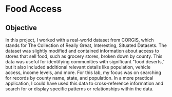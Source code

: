 # Food Access

## Objective
In this project, I worked with a real-world dataset from CORGIS, which stands for The Collection of Really Great, Interesting, Situated Datasets. The dataset was slightly modified and contained information about access to stores that sell food, such as grocery stores, broken down by county. This data was useful for identifying communities with significant "food deserts," but it also included additional relevant details like population, vehicle access, income levels, and more. For this lab, my focus was on searching for records by county name, state, and population. In a more practical application, I could have used this data to cross-reference information and search for or display specific patterns or relationships within the data.
